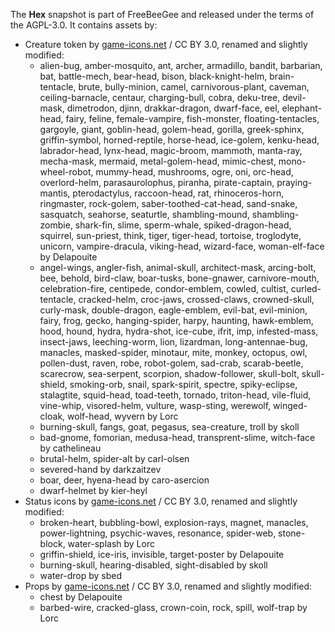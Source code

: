 The **Hex** snapshot is part of FreeBeeGee and released under the terms of the AGPL-3.0. It contains assets by:

* Creature token by [game-icons.net](https://game-icons.net/) / CC BY 3.0, renamed and slightly modified:
  * alien-bug, amber-mosquito, ant, archer, armadillo, bandit, barbarian, bat, battle-mech, bear-head, bison, black-knight-helm, brain-tentacle, brute, bully-minion, camel, carnivorous-plant, caveman, ceiling-barnacle, centaur, charging-bull, cobra, deku-tree, devil-mask, dimetrodon, djinn, drakkar-dragon, dwarf-face, eel, elephant-head, fairy, feline, female-vampire, fish-monster, floating-tentacles, gargoyle, giant, goblin-head, golem-head, gorilla, greek-sphinx, griffin-symbol, horned-reptile, horse-head, ice-golem, kenku-head, labrador-head, lynx-head, magic-broom, mammoth, manta-ray, mecha-mask, mermaid, metal-golem-head, mimic-chest, mono-wheel-robot, mummy-head, mushrooms, ogre, oni, orc-head, overlord-helm, parasaurolophus, piranha, pirate-captain, praying-mantis, pterodactylus, raccoon-head, rat, rhinoceros-horn, ringmaster, rock-golem, saber-toothed-cat-head, sand-snake, sasquatch, seahorse, seaturtle, shambling-mound, shambling-zombie, shark-fin, slime, sperm-whale, spiked-dragon-head, squirrel, sun-priest, think, tiger, tiger-head, tortoise, troglodyte, unicorn, vampire-dracula, viking-head, wizard-face, woman-elf-face by Delapouite
  * angel-wings, angler-fish, animal-skull, architect-mask, arcing-bolt, bee, behold, bird-claw, boar-tusks, bone-gnawer,  carnivore-mouth, celebration-fire, centipede, condor-emblem, cowled, cultist, curled-tentacle, cracked-helm, croc-jaws, crossed-claws, crowned-skull, curly-mask, double-dragon, eagle-emblem, evil-bat, evil-minion, fairy, frog, gecko, hanging-spider, harpy, haunting, hawk-emblem, hood, hound, hydra, hydra-shot, ice-cube, ifrit, imp, infested-mass, insect-jaws, leeching-worm, lion, lizardman, long-antennae-bug, manacles, masked-spider, minotaur, mite, monkey, octopus, owl, pollen-dust, raven, robe, robot-golem, sad-crab, scarab-beetle, scarecrow, sea-serpent, scorpion, shadow-follower, skull-bolt, skull-shield, smoking-orb, snail, spark-spirit, spectre, spiky-eclipse, stalagtite, squid-head, toad-teeth, tornado, triton-head, vile-fluid, vine-whip, visored-helm, vulture, wasp-sting, werewolf, winged-cloak, wolf-head, wyvern by Lorc
  * burning-skull, fangs, goat, pegasus, sea-creature, troll by skoll
  * bad-gnome, fomorian, medusa-head, transprent-slime, witch-face by cathelineau
  * brutal-helm, spider-alt by carl-olsen
  * severed-hand by darkzaitzev
  * boar, deer, hyena-head by caro-asercion
  * dwarf-helmet by kier-heyl
* Status icons by [game-icons.net](https://game-icons.net/) / CC BY 3.0, renamed and slightly modified:
  * broken-heart, bubbling-bowl, explosion-rays, magnet, manacles, power-lightning, psychic-waves, resonance, spider-web, stone-block, water-splash by Lorc
  * griffin-shield, ice-iris, invisible, target-poster by Delapouite
  * burning-skull, hearing-disabled, sight-disabled by skoll
  * water-drop by sbed
* Props by [game-icons.net](https://game-icons.net/) / CC BY 3.0, renamed and slightly modified:
  * chest by Delapouite
  * barbed-wire, cracked-glass, crown-coin, rock, spill, wolf-trap by Lorc
